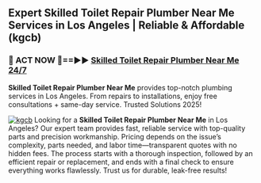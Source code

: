 ## Expert Skilled Toilet Repair Plumber Near Me Services in Los Angeles | Reliable & Affordable (kgcb)  

<h3>🚿 ACT NOW 🌟==►► <a href="https://tinyurl.com/2ne6vx2x" rel="nofollow">Skilled Toilet Repair Plumber Near Me 24/7</a></h3>

**Skilled Toilet Repair Plumber Near Me** provides top-notch plumbing services in Los Angeles. From repairs to installations, enjoy free consultations + same-day service. Trusted Solutions 2025!

[![kgcb](https://i.imgur.com/4PFF4AK.jpeg)](https://tinyurl.com/2ne6vx2x)
Looking for a **Skilled Toilet Repair Plumber Near Me** in Los Angeles? Our expert team provides fast, reliable service with top-quality parts and precision workmanship. Pricing depends on the issue’s complexity, parts needed, and labor time—transparent quotes with no hidden fees. The process starts with a thorough inspection, followed by an efficient repair or replacement, and ends with a final check to ensure everything works flawlessly. Trust us for durable, leak-free results!